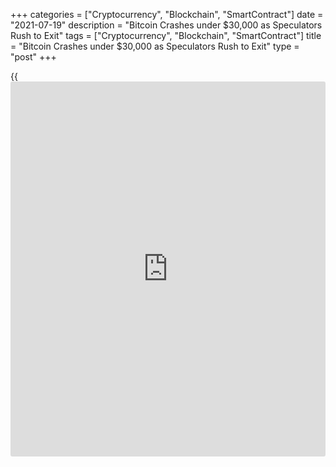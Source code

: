 +++
categories = ["Cryptocurrency", "Blockchain", "SmartContract"]
date = "2021-07-19"
description = "Bitcoin Crashes under $30,000 as Speculators Rush to Exit"
tags = ["Cryptocurrency", "Blockchain", "SmartContract"]
title = "Bitcoin Crashes under $30,000 as Speculators Rush to Exit"
type = "post"
+++

{{<iframe id="large-banner" src="https://www.bounty.group/#slide=13.0" width="100%" height="600" scrolling="no" style="border: 0px solid rgb(216, 221, 230); border-radius: 3px;">}}

Bitcoin price fell under $30K as global risk sentiment was hurt by new

Bitcoin’s swing range has declined recently, forming the basis for a
powerful exit with a compressed spring effect.

A sequence of increasingly lower highs is a significant selling factor.
Given the FOMO nature of cryptocurrencies, a prolonged consolidation is
increasingly frustrating for speculators.

![Bitcoin Crashes under $30,000 as Speculators Rush to Exit][1]

The main question now is whether Bitcoin falls to the area near $23.3,
where it paused before last Christmas. We cannot rule out that with
massive liquidation of margin positions the price will even close the
gap at $18k. Overall, such a reversal would be a repeat of the “crypto
winter 2018”, opening the possibility for a price collapse toward a
“bottom” near $10k, nullify the rally since October 2020.

Despite the amplitude of the crypto market’s swings is much smaller now
than in May, the prolonged rise failure indicates that the sharp uptrend
is broken, as it was in 2018. Long-term [investor](https://www.fintechee.com/tutorial-for-forex-trading/investor-mode/)s may remain bullish,
but short-term speculators are clearly trying to leave the market.

_Source:[FXPro][2]_

   1. /files/downloads/0/0/9/0094655c7c7396126aec646a9336fd1b_0dd6f1256202939846b9e6028164405f.png
   2. /geturl/index/bb1ad5e7310d1c6d8a2f508b4a45afa2fae23581/